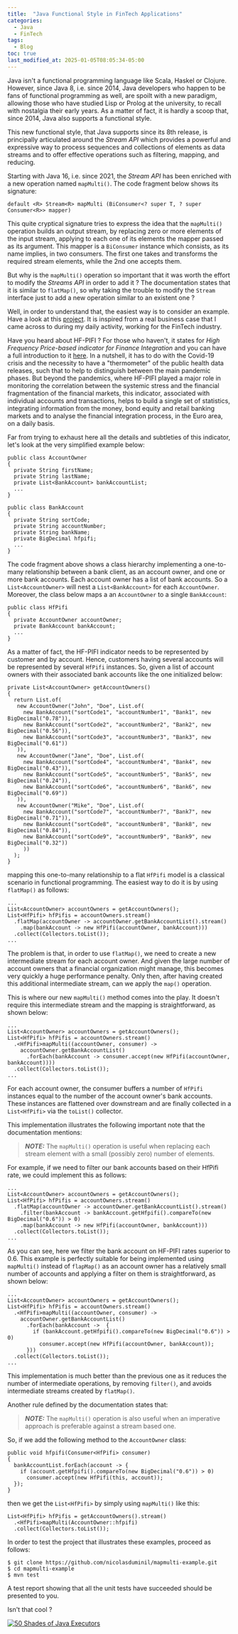 ```yaml
---
title:  "Java Functional Style in FinTech Applications"
categories:
  - Java
  - FinTech
tags:
  - Blog
toc: true
last_modified_at: 2025-01-05T08:05:34-05:00
---
```


Java isn't a functional programming language like Scala, Haskel or Clojure.
However, since Java 8, i.e. since 2014, Java developers who happen to be fans
of functional programming as well, are spoilt with a new paradigm, allowing
those who have studied Lisp or Prolog at the university, to recall with nostalgia
their early years. As a matter of fact, it is hardly a scoop that, since 2014,
Java also supports a functional style.

This new functional style, that Java supports since its 8th release, is principally
articulated around the *Stream API* which provides a powerful and expressive way
to process sequences and collections of elements as data streams and to offer
effective operations such as filtering, mapping, and reducing.

Starting with Java 16, i.e. since 2021, the *Stream API* has been enriched with
a new operation named `mapMulti()`. The code fragment below shows its signature:

    default <R> Stream<R> mapMulti (BiConsumer<? super T, ? super Consumer<R>> mapper)

This quite cryptical signature tries to express the idea that the `mapMulti()`
operation builds an output stream, by replacing zero or more elements of the input
stream, applying to each one of its elements the mapper passed as its argument.
This mapper is a `BiConsumer` instance which consists, as its name implies, in
two consumers. The first one takes and transforms the required stream elements,
while the 2nd one accepts them.

But why is the `mapMulti()` operation so important that it was worth the effort
to modify the *Streams API* in order to add it ? The documentation states that
it is similar to `flatMap()`, so why taking the trouble to modify the `Stream`
interface just to add a new operation similar to an existent one ?

Well, in order to understand that, the easiest way is to consider an example.
Have a look at this [project](https://github.com/nicolasduminil/mapmulti-example.git). It is inspired from a real business case that I came
across to during my daily activity, working for the FinTech industry.

Have you heard about HF-PIFI ? For those who haven't, it states for *High Frequency
Price-based indicator for Finance Integration* and you can have a full introduction
to it [here](https://shorturl.at/cpE5H). In a nutshell, it has to do with the
Covid-19 crisis and the necessity to have a "thermometer" of the public health
data releases, such that to help to distinguish between the main pandemic phases.
But beyond the pandemics, where HF-PIFI played a major role in monitoring the
correlation between the systemic stress and the financial fragmentation of the
financial markets, this indicator, associated with individual accounts and transactions,
helps to build a single set of statistics, integrating information from the money,
bond equity and retail banking markets and to analyse the financial integration
process, in the Euro area, on a daily basis.

Far from trying to exhaust here all the details and subtleties of this indicator,
let's look at the very simplified example below:

    public class AccountOwner
    {
      private String firstName;
      private String lastName;
      private List<BankAccount> bankAccountList;
      ...
    }

    public class BankAccount
    {
      private String sortCode;
      private String accountNumber;
      private String bankName;
      private BigDecimal hfpifi;
      ...
    }

The code fragment above shows a class hierarchy implementing a one-to-many
relationship between a bank client, as an account owner, and one or more bank
accounts. Each account owner has a list of bank accounts. So a `List<AccountOwner>`
will nest a `List<BankAccount>` for each `AccountOwner`. Moreover, the class below
maps a an `AccountOwner` to a single `BankAccount`:

    public class HfPifi
    {
      private AccountOwner accountOwner;
      private BankAccount bankAccount;
      ...
    }

As a matter of fact, the HF-PIFI indicator needs to be represented by customer
and by account. Hence, customers having several accounts will be represented
by several `HfPifi` instances. So, given a list of account owners with their
associated bank accounts like the one initialized below:

    private List<AccountOwner> getAccountOwners()
    {
      return List.of(
       new AccountOwner("John", "Doe", List.of(
         new BankAccount("sortCode1", "accountNumber1", "Bank1", new BigDecimal("0.78")),
         new BankAccount("sortCode2", "accountNumber2", "Bank2", new BigDecimal("0.56")),
         new BankAccount("sortCode3", "accountNumber3", "Bank3", new BigDecimal("0.61"))
       )),
       new AccountOwner("Jane", "Doe", List.of(
         new BankAccount("sortCode4", "accountNumber4", "Bank4", new BigDecimal("0.43")),
         new BankAccount("sortCode5", "accountNumber5", "Bank5", new BigDecimal("0.24")),
         new BankAccount("sortCode6", "accountNumber6", "Bank6", new BigDecimal("0.69"))
       )),
       new AccountOwner("Mike", "Doe", List.of(
         new BankAccount("sortCode7", "accountNumber7", "Bank7", new BigDecimal("0.71")),
         new BankAccount("sortCode8", "accountNumber8", "Bank8", new BigDecimal("0.84")),
         new BankAccount("sortCode9", "accountNumber9", "Bank9", new BigDecimal("0.32"))
         ))
      );
    }

mapping this one-to-many relationship to a flat `HfPifi` model is a classical
scenario in functional programming. The easiest way to do it is by using `flatMap()`
as follows:

    ...
    List<AccountOwner> accountOwners = getAccountOwners();
    List<HfPifi> hfPifis = accountOwners.stream()
      .flatMap(accountOwner -> accountOwner.getBankAccountList().stream()
        .map(bankAccount -> new HfPifi(accountOwner, bankAccount)))
      .collect(Collectors.toList());
    ...

The problem is that, in order to use `flatMap()`, we need to create a new
intermediate stream for each account owner. And given the large number of
account owners that a financial organization might manage, this becomes very
quickly a huge performance penalty. Only then, after having created this additional
intermediate stream, can we apply the `map()` operation.

This is where our new `mapMulti()` method comes into the play. It doesn't require
this intermediate stream and the mapping is straightforward, as shown below:

    ...
    List<AccountOwner> accountOwners = getAccountOwners();
    List<HfPifi> hfPifis = accountOwners.stream()
      .<HfPifi>mapMulti((accountOwner, consumer) ->
        accountOwner.getBankAccountList()
          .forEach(bankAccount -> consumer.accept(new HfPifi(accountOwner, bankAccount))))
      .collect(Collectors.toList());
    ...

For each account owner, the consumer buffers a number of `HfPifi` instances
equal to the number of the account owner's bank accounts. These instances are
flattened over downstream and are finally collected in a `List<HfPifi>` via the
`toList()` collector.

This implementation illustrates the following important note that the documentation
mentions:

> **_NOTE:_**  The `mapMulti()` operation is useful when replacing each stream
> element with a small (possibly zero) number of elements.

For example, if we need to filter our bank accounts based on their HfPifi rate,
we could implement this as follows:

    ...
    List<AccountOwner> accountOwners = getAccountOwners();
    List<HfPifi> hfPifis = accountOwners.stream()
      .flatMap(accountOwner -> accountOwner.getBankAccountList().stream()
        .filter(bankAccount -> bankAccount.getHfpifi().compareTo(new BigDecimal("0.6")) > 0)
        .map(bankAccount -> new HfPifi(accountOwner, bankAccount)))
      .collect(Collectors.toList());
    ...

As you can see, here we filter the bank account on HF-PIFI rates superior to 0.6.
This example is perfectly suitable for being implemented using `mapMulti()` instead
of `flapMap()` as an account owner has a relatively small number of accounts and
applying a filter on them is straightforward, as shown below:

    ...
    List<AccountOwner> accountOwners = getAccountOwners();
    List<HfPifi> hfPifis = accountOwners.stream()
      .<HfPifi>mapMulti((accountOwner, consumer) ->
        accountOwner.getBankAccountList()
          .forEach(bankAccount ->  {
            if (bankAccount.getHfpifi().compareTo(new BigDecimal("0.6")) > 0)
              consumer.accept(new HfPifi(accountOwner, bankAccount));
          }))
      .collect(Collectors.toList());
    ...

This implementation is much better than the previous one  as it reduces
the number of intermediate operations, by removing `filter()`, and avoids
intermediate streams created by `flatMap()`.

Another rule defined by the documentation states that:

> **_NOTE:_** The `mapMulti()` operation is also useful when an imperative approach
> is preferable against a stream based one.

So, if we add the following method to the `AccountOwner` class:

    public void hfpifi(Consumer<HfPifi> consumer)
    {
      bankAccountList.forEach(account -> {
        if (account.getHfpifi().compareTo(new BigDecimal("0.6")) > 0)
          consumer.accept(new HfPifi(this, account));
      });
    }

then we get the `List<HfPifi>` by simply using `mapMulti()` like this:

    List<HfPifi> hfPifis = getAccountOwners().stream()
      .<HfPifi>mapMulti(AccountOwner::hfpifi)
      .collect(Collectors.toList());

In order to test the project that illustrates these examples, proceed as follows:

    $ git clone https://github.com/nicolasduminil/mapmulti-example.git
    $ cd mapmulti-example
    $ mvn test

A test report showing that all the unit tests have succeeded should be presented to you.

Isn't that cool ?

[![50 Shades of Java Executors](./_pages/executors.jpg)](https://shorturl.at/ohTjM)
